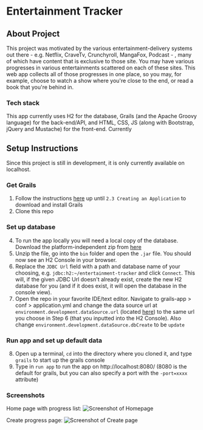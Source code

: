 # Entertainment Tracker

## About Project
This project was motivated by the various entertainment-delivery systems out there - e.g. Netflix, CraveTv, Crunchyroll, MangaFox, Podcast - , many of which have content that is exclusive to those site. You may have various progresses in various entertainments scattered on each of these sites. This web app collects all of those progresses in one place, so you may, for example, choose to watch a show where you're close to the end, or read a book that you're behind in.

### Tech stack
This app currently uses H2 for the database, Grails (and the Apache Groovy language) for the back-end/API, and HTML, CSS, JS (along with Bootstrap, jQuery and Mustache) for the front-end. Currently 

## Setup Instructions
Since this project is still in development, it is only currently available on localhost.

### Get Grails
1. Follow the instructions [here](http://docs.grails.org/latest/guide/gettingStarted.html) up until `2.3 Creating an Application` to download and install Grails
2. Clone this repo

### Set up database 
4. To run the app locally you will need a local copy of the database. Download the platform-independent zip from [here](http://www.h2database.com/html/download.html)
5. Unzip the file, go into the `bin` folder and open the `.jar` file. You should now see an H2 Console in your browser.
6. Replace the `JDBC Url` field with a path and database name of your choosing, e.g. `jdbc:h2:~/entertainment-tracker` and click `Connect`. This will, if the given JDBC Url doesn't already exist, create the new H2 database for you (and if it does exist, it will open the database in the console view).
7. Open the repo in your favorite IDE/text editor. Navigate to grails-app > conf > application.yml and change the data source url at `environment.development.dataSource.url` (located [here](https://github.com/tiffcj/entertainment-tracker/blob/9f2641db9d208af185ea7a7cf8db3063bd4271d6/grails-app/conf/application.yml#L104)) to the same url you choose in Step 6 (that you inputted into the H2 Console). Also change `environment.development.dataSource.dbCreate` to be `update`

### Run app and set up default data
8. Open up a terminal, `cd` into the directory where you cloned it, and type `grails` to start up the grails console
9. Type in `run app` to run the app on http://localhost:8080/ (8080 is the default for grails, but you can also specify a port with the `-port=xxxx` attribute)


### Screenshots
Home page with progress list:
![Screenshot of Homepage](https://user-images.githubusercontent.com/28549417/36463473-d0fe4d58-168f-11e8-804a-7cf9865646c7.png)

Create progress page:
![Screenshot of Create page](https://user-images.githubusercontent.com/28549417/36463493-e7ae7514-168f-11e8-9ae2-cf3f4bf80815.png)
